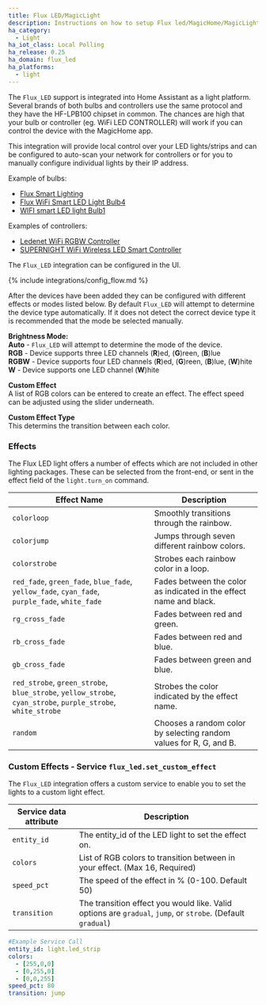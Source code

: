 ```yaml
---
title: Flux LED/MagicLight
description: Instructions on how to setup Flux led/MagicHome/MagicLight within Home Assistant.
ha_category:
  - Light
ha_iot_class: Local Polling
ha_release: 0.25
ha_domain: flux_led
ha_platforms:
  - light
---
```


The `Flux_LED` support is integrated into Home Assistant as a light platform. Several brands of both bulbs and controllers use the same protocol and they have the HF-LPB100 chipset in common. The chances are high that your bulb or controller (eg. WiFi LED CONTROLLER) will work if you can control the device with the MagicHome app.

This integration will provide local control over your LED lights/strips and can be configured to auto-scan your network for controllers or for you to manually configure individual lights by their IP address.

Example of bulbs:

- [Flux Smart Lighting](https://www.fluxsmartlighting.com/)
- [Flux WiFi Smart LED Light Bulb4](https://amzn.to/2X0dVwu)
- [WIFI smart LED light Bulb1](https://amzn.to/2J2fksr)

Examples of controllers:

- [Ledenet WiFi RGBW Controller](https://amzn.to/2WZKXNa)
- [SUPERNIGHT WiFi Wireless LED Smart Controller](https://amzn.to/2WURx7w)


The `Flux_LED` integration can be configured in the UI.

{% include integrations/config_flow.md %}

After the devices have been added they can be configured with different effects or modes listed below. By default `Flux_LED` will attempt to determine the device type automatically. If it does not detect the correct device type it is recommended that the mode be selected manually.

**Brightness Mode:**\
**Auto** - `Flux_LED` will attempt to determine the mode of the device.\
**RGB** - Device supports three LED channels (**R**)ed, (**G**)reen, (**B**)lue\
**RGBW** - Device supports four LED channels (**R**)ed, (**G**)reen, (**B**)lue, (**W**)hite\
**W** - Device supports one LED channel (**W**)hite

**Custom Effect**\
A list of RGB colors can be entered to create an effect. The effect speed can be adjusted using the slider underneath.

**Custom Effect Type**\
This determins the transition between each color. 


### Effects

The Flux LED light offers a number of effects which are not included in other lighting packages. These can be selected from the front-end, or sent in the effect field of the `light.turn_on` command.

| Effect Name                                                                                                  | Description                                                        |
|--------------------------------------------------------------------------------------------------------------|--------------------------------------------------------------------|
| `colorloop`                                                                                                  | Smoothly transitions through the rainbow.                          |
| `colorjump`                                                                                                  | Jumps through seven different rainbow colors.                      |
| `colorstrobe`                                                                                                | Strobes each rainbow color in a loop.                              |
| `red_fade`, `green_fade`, `blue_fade`, `yellow_fade`, `cyan_fade`, `purple_fade`, `white_fade`               | Fades between the color as indicated in the effect name and black. |
| `rg_cross_fade`                                                                                              | Fades between red and green.                                       |
| `rb_cross_fade`                                                                                              | Fades between red and blue.                                        |
| `gb_cross_fade`                                                                                              | Fades between green and blue.                                      |
| `red_strobe`, `green_strobe`, `blue_strobe`, `yellow_strobe`, `cyan_strobe`, `purple_strobe`, `white_strobe` | Strobes the color indicated by the effect name.                    |
| `random`                                                                                                     | Chooses a random color by selecting random values for R, G, and B. |


### Custom Effects - Service `flux_led.set_custom_effect`

The `Flux_LED` integration offers a custom service to enable you to set the lights to a custom light effect. 

| Service data attribute | Description |
| ---------------------- | ----------- |
| `entity_id` | The entity_id of the LED light to set the effect on. |
| `colors` | List of RGB colors to transition between in your effect. (Max 16, Required) |
| `speed_pct` | The speed of the effect in % (0-100. Default 50) |
| `transition` | The transition effect you would like. Valid options are `gradual`, `jump`, or `strobe`. (Default `gradual`) |

```yaml
#Example Service Call
entity_id: light.led_strip
colors:
  - [255,0,0]
  - [0,255,0]
  - [0,0,255]
speed_pct: 80
transition: jump
```

